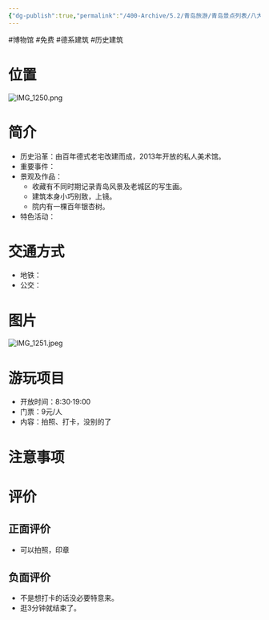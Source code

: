 ```yaml
---
{"dg-publish":true,"permalink":"/400-Archive/5.2/青岛旅游/青岛景点列表/八大关及其周边/嘉木美术馆/","tags":["博物馆","免费","德系建筑","历史建筑"]}
---
```


#博物馆 #免费 #德系建筑 #历史建筑 
# 位置
![IMG_1250.png](/img/user/800-%E5%85%B6%E4%BB%96/801-%E5%9B%BE%E7%89%87/IMG_1250.png)
# 简介
- 历史沿革：由百年德式老宅改建而成，2013年开放的私人美术馆。
- 重要事件：
- 景观及作品：
	- 收藏有不同时期记录青岛风景及老城区的写生画。
	- 建筑本身小巧别致，上镜。
	- 院内有一棵百年银杏树。
- 特色活动：
# 交通方式
- 地铁：
- 公交：
# 图片
![IMG_1251.jpeg](/img/user/800-%E5%85%B6%E4%BB%96/801-%E5%9B%BE%E7%89%87/IMG_1251.jpeg)
# 游玩项目
- 开放时间：8:30·19:00
- 门票：9元/人
- 内容：拍照、打卡，没别的了
# 注意事项
# 评价
## 正面评价
- 可以拍照，印章
## 负面评价
- 不是想打卡的话没必要特意来。
- 逛3分钟就结束了。